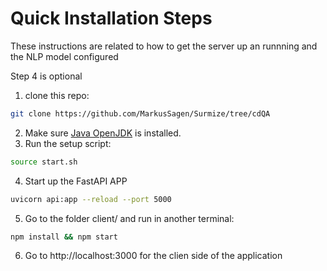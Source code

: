 # Quick Installation Steps
These instructions are related to how to get the server up an runnning and the NLP model configured

  Step 4 is optional


1. clone this repo:
```bash
git clone https://github.com/MarkusSagen/Surmize/tree/cdQA
```
2. Make sure [Java OpenJDK](https://openjdk.java.net/install/) is installed.
3. Run the setup script:
```bash
source start.sh
```
4. Start up the FastAPI APP
```bash
uvicorn api:app --reload --port 5000
```

5. Go to the folder client/ and run in another terminal:
```bash
npm install && npm start
```

6. Go to http://localhost:3000 for the clien side of the application


